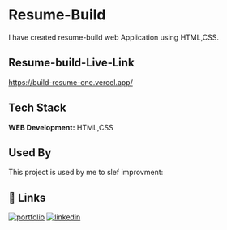
# Resume-Build

I have created resume-build web Application using HTML,CSS.




## Resume-build-Live-Link

https://build-resume-one.vercel.app/


## Tech Stack

**WEB Development:** HTML,CSS




## Used By

This project is used by me to slef improvment:



## 🔗 Links
[![portfolio](https://img.shields.io/badge/my_portfolio-000?style=for-the-badge&logo=ko-fi&logoColor=white)](https://portfoliomh.vercel.app/)
[![linkedin](https://img.shields.io/badge/linkedin-0A66C2?style=for-the-badge&logo=linkedin&logoColor=white)](https://x.com/MohdHasan188551)


